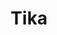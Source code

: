 ---
draft: false
title: Tika
content:
  id: tika
  name: Tika
  website: https://tika.apache.org/
  short_description: Apache Tika a content analysis toolkit detects and extracts metadata and text from over a thousand different file types (such as PPT, XLS, and PDF).
---